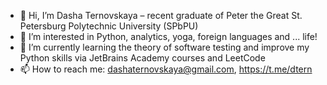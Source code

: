 - 👋 Hi, I’m Dasha Ternovskaya – recent graduate of Peter the Great St. Petersburg Polytechnic University (SPbPU)
- 👀 I’m interested in Python, analytics, yoga, foreign languages and ... life!
- 🌱 I’m currently learning the theory of software testing and improve my Python skills via JetBrains Academy courses and LeetCode
- 📫 How to reach me: dashaternovskaya@gmail.com, https://t.me/dtern

<!---
dashaternovskaya/dashaternovskaya is a ✨ special ✨ repository because its `README.md` (this file) appears on your GitHub profile.
You can click the Preview link to take a look at your changes.
--->
